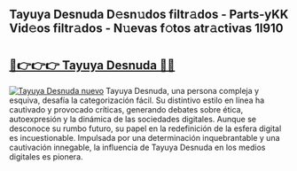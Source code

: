 ## Tayuya Desnuda D𝚎sn𝚞dos filtr𝚊dos - Parts-yKK Vid𝚎os filtr𝚊dos - N𝚞evas f𝚘tos atr𝚊ctivas 1l910

# <h2><a href="http://mb8yxj.tromn.icu/?c=Tayuya+Desnuda">🔗👉👉👉 Tayuya Desnuda 🔗🔗</a></h2>

[![Tayuya Desnuda nuevo](https://i.imgur.com/pEAQMta.gif)](http://mb8yxj.tromn.icu/?c=Tayuya+Desnuda)
Tayuya Desnuda, una persona compleja y esquiva, desafía la categorización fácil. Su distintivo estilo en línea ha cautivado y provocado críticas, generando debates sobre ética, autoexpresión y la dinámica de las sociedades digitales. Aunque se desconoce su rumbo futuro, su papel en la redefinición de la esfera digital es incuestionable. Impulsada por una determinación inquebrantable y una cautivación innegable, la influencia de Tayuya Desnuda en los medios digitales es pionera.
